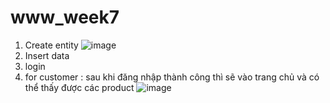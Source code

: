 # www_week7
1. Create entity
  ![image](https://github.com/BaoTruc0605/www_week7/assets/114350927/6e12074b-5725-45c5-aa93-b25b3756e7e7)
2. Insert data
3. login
4. for customer :  sau khi đăng nhập thành công thì sẽ vào trang chủ và có thể thấy được các product
 ![image](https://github.com/BaoTruc0605/www_week7/assets/114350927/608b0e5a-0ce3-4f45-ae62-42800043a964)


